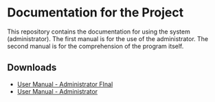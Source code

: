 # Documentation for the Project

This repository contains the documentation for using the system (administrator).
The first manual is for the use of the administrator.
The second manual is for the comprehension of the program itself.

## Downloads

- [User Manual - Administrator FInal](https://raw.githubusercontent.com/nataliagarciasanchez/MultipleSclerosisServer/master/User%20Manual%20-%20Administrator%20FInal.pdf)
- [User Manual - Administrator](https://raw.githubusercontent.com/nataliagarciasanchez/MultipleSclerosisServer/master/User%20Manual%20-%20Administrator.pdf)
